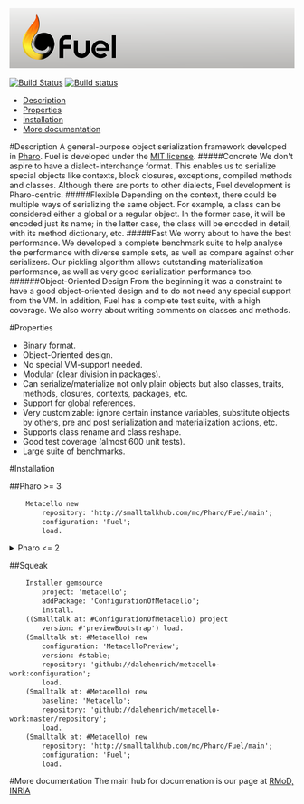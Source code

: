 [![Fuel](resources/logo-fuel-header.png)](http://rmod.inria.fr/web/software/Fuel)

[![Build Status](https://travis-ci.org/theseion/Fuel.svg?branch=master)](https://travis-ci.org/theseion/Fuel) [![Build status](https://ci.appveyor.com/api/projects/status/74d8sx8mf20v0p83/branch/master?svg=true)](https://ci.appveyor.com/project/theseion/fuel/branch/master)

- [Description](#description)
- [Properties](#properties)
- [Installation](#installation)
- [More documentation](#more-documentation)

#Description
A general-purpose object serialization framework developed in [Pharo](https://pharo.org). Fuel is developed under the [MIT license](http://www.opensource.org/licenses/mit-license.php).
#####Concrete
We don't aspire to have a dialect-interchange format. This enables us to serialize special objects like contexts, block closures, exceptions, compiled methods and classes. Although there are ports to other dialects, Fuel development is Pharo-centric.
#####Flexible
Depending on the context, there could be multiple ways of serializing the same object. For example, a class can be considered either a global or a regular object. In the former case, it will be encoded just its name; in the latter case, the class will be encoded in detail, with its method dictionary, etc.
#####Fast
We worry about to have the best performance. We developed a complete benchmark suite to help analyse the performance with diverse sample sets, as well as compare against other serializers. Our pickling algorithm allows outstanding materialization performance, as well as very good serialization performance too.
######Object-Oriented Design
From the beginning it was a constraint to have a good object-oriented design and to do not need any special support from the VM. In addition, Fuel has a complete test suite, with a high coverage. We also worry about writing comments on classes and methods.

#Properties
- Binary format.
- Object-Oriented design.
- No special VM-support needed.
- Modular (clear division in packages).
- Can serialize/materialize not only plain objects but also classes, traits, methods, closures, contexts, packages, etc.
- Support for global references.
- Very customizable: ignore certain instance variables, substitute objects by others, pre and post serialization and materialization actions, etc.
- Supports class rename and class reshape.
- Good test coverage (almost 600 unit tests).
- Large suite of benchmarks.


#Installation

##Pharo >= 3
```smalltalk
    Metacello new
        repository: 'http://smalltalkhub.com/mc/Pharo/Fuel/main';
        configuration: 'Fuel';
        load.
```

<details>
  <summary>Pharo <= 2</summary>
```smalltalk
    Gofer new
        gemsource: 'metacello';
        package: 'ConfigurationOfMetacello';
        load.
    ((Smalltalk at: #ConfigurationOfMetacello) project 
        version: #'previewBootstrap') load.
    (Smalltalk at: #Metacello) new
        configuration: 'MetacelloPreview';
        version: #stable;
        repository: 'github://dalehenrich/metacello-work:configuration';
        load.
    Metacello new
      baseline: 'Metacello';
      repository: 'github://dalehenrich/metacello-work:master/repository';
      get.
    Metacello new
      baseline: 'Metacello';
      repository: 'github://dalehenrich/metacello-work:master/repository';
      onConflict: [:ex | ex allow];
      load.
    Metacello new
        repository: 'http://smalltalkhub.com/mc/Pharo/Fuel/main';
        configuration: 'Fuel';
        load.
```
</details>

##Squeak
```smalltalk
    Installer gemsource
        project: 'metacello';
        addPackage: 'ConfigurationOfMetacello';
        install.
    ((Smalltalk at: #ConfigurationOfMetacello) project 
        version: #'previewBootstrap') load.
    (Smalltalk at: #Metacello) new
        configuration: 'MetacelloPreview';
        version: #stable;
        repository: 'github://dalehenrich/metacello-work:configuration';
        load.
    (Smalltalk at: #Metacello) new
        baseline: 'Metacello';
        repository: 'github://dalehenrich/metacello-work:master/repository';
        load.
    (Smalltalk at: #Metacello) new
        repository: 'http://smalltalkhub.com/mc/Pharo/Fuel/main';
        configuration: 'Fuel';
        load.
```

#More documentation
The main hub for documenation is our page at [RMoD, INRIA](http://rmod.inria.fr/web/software/Fuel)
